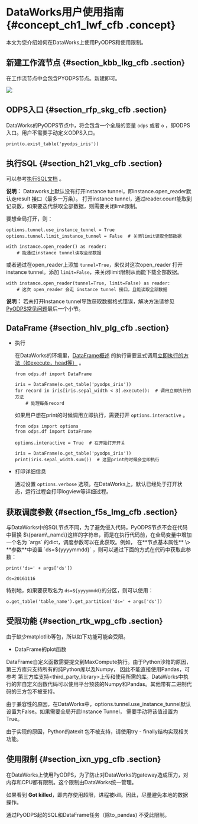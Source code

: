 # DataWorks用户使用指南 {#concept_ch1_lwf_cfb .concept}

本文为您介绍如何在DataWorks上使用PyODPS和使用限制。

## 新建工作流节点 {#section_kbb_lkg_cfb .section}

在工作流节点中会包含PYODPS节点。新建即可。

![](http://static-aliyun-doc.oss-cn-hangzhou.aliyuncs.com/assets/img/21169/154390658311645_zh-CN.png)

## ODPS入口 {#section_rfp_skg_cfb .section}

DataWorks的PyODPS节点中，将会包含一个全局的变量 `odps` 或者 `o` ，即ODPS入口。用户不需要手动定义ODPS入口。

```
print(o.exist_table('pyodps_iris'))
```

## 执行SQL {#section_h21_vkg_cfb .section}

可以参考[执行SQL文档](intl.zh-CN/用户指南/PyODPS/基本操作/SQL.md#) 。

**说明：** Dataworks上默认没有打开instance tunnel，即instance.open\_reader默认走result 接口（最多一万条）。 打开instance tunnel，通过reader.count能取到记录数，如果要迭代获取全部数据，则需要关闭limit限制。

要想全局打开，则：

```
options.tunnel.use_instance_tunnel = True
options.tunnel.limit_instance_tunnel = False  # 关闭limit读取全部数据

with instance.open_reader() as reader:
    # 能通过instance tunnel读取全部数据
```

或者通过在open\_reader上添加 `tunnel=True`，来仅对这次open\_reader 打开instance tunnel。添加 `limit=False`，来关闭limit限制从而能下载全部数据。

```
with instance.open_reader(tunnel=True, limit=False) as reader:
    # 这次 open_reader 会走 instance tunnel 接口，且能读取全部数据
```

**说明：** 若未打开Instance tunnel导致获取数据格式错误，解决方法请参见[PyODPS常见问题](https://help.aliyun.com/knowledge_detail/88457.html)最后一个小节。

## DataFrame {#section_hlv_plg_cfb .section}

-   执行

    在DataWorks的环境里，[DataFrame概述](intl.zh-CN/用户指南/PyODPS/DataFrame/快速开始.md#) 的执行需要显式调用[立即执行的方法（如execute，head等）](intl.zh-CN/用户指南/PyODPS/DataFrame/执行.md#) 。

    ```
    from odps.df import DataFrame
    
    iris = DataFrame(o.get_table('pyodps_iris'))
    for record in iris[iris.sepal_width < 3].execute():  # 调用立即执行的方法
        # 处理每条record
    ```

    如果用户想在print的时候调用立即执行，需要打开 `options.interactive` 。

    ```
    from odps import options
    from odps.df import DataFrame
    
    options.interactive = True  # 在开始打开开关
    
    iris = DataFrame(o.get_table('pyodps_iris'))
    print(iris.sepal_width.sum())  # 这里print的时候会立即执行
    ```

-   打印详细信息

    通过设置 `options.verbose` 选项。在DataWorks上，默认已经处于打开状态，运行过程会打印logview等详细过程。


## 获取调度参数 {#section_f5s_lmg_cfb .section}

与DataWorks中的SQL节点不同，为了避免侵入代码，PyODPS节点不会在代码中替换 $\{param\_name\}这样的字符串，而是在执行代码前，在全局变量中增加一个名为 `args` 的dict，调度参数可以在此获取。例如， 在**节点基本属性** \> **参数**中设置 `ds=${yyyymmdd}` ，则可以通过下面的方式在代码中获取此参数：

```
print('ds=' + args['ds'])
```

```
ds=20161116
```

特别地，如果要获取名为 `ds=${yyyymmdd}`的分区，则可以使用：

```
o.get_table('table_name').get_partition('ds=' + args['ds'])
```

## 受限功能 {#section_rtk_wpg_cfb .section}

由于缺少matplotlib等包，所以如下功能可能会受限。

-   DataFrame的plot函数

DataFrame自定义函数需要提交到MaxCompute执行。由于Python沙箱的原因，第三方库只支持所有的纯Python库以及Numpy， 因此不能直接使用Pandas，可参考 第三方库支持<third\_party\_library\>上传和使用所需的库。DataWorks中执行的非自定义函数代码可以使用平台预装的Numpy和Pandas。其他带有二进制代码的三方包不被支持。

由于兼容性的原因，在DataWorks中，options.tunnel.use\_instance\_tunnel默认设置为False。如果需要全局开启Instance Tunnel， 需要手动将该值设置为True。

由于实现的原因，Python的atexit 包不被支持，请使用try - finally结构实现相关功能。

## 使用限制 {#section_ixn_ypg_cfb .section}

在DataWorks上使用PyODPS，为了防止对DataWorks的gateway造成压力，对内存和CPU都有限制。这个限制由DataWorks统一管理。

如果看到 **Got killed**，即内存使用超限，进程被kill。因此，尽量避免本地的数据操作。

通过PyODPS起的SQL和DataFrame任务（除to\_pandas\) 不受此限制。

